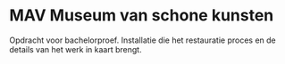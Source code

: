 # MAV Museum van schone kunsten
Opdracht voor bachelorproef.
Installatie die het restauratie proces en de details van het werk in kaart brengt.
